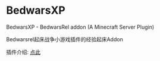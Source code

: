 # BedwarsXP

BedwarsXP - BedwarsRel addon (A Minecraft Server Plugin)

Bedwarsrel起床战争小游戏插件的经验起床Addon

插件介绍: [点此](http://www.mcbbs.net/thread-667617-1-1.html)
